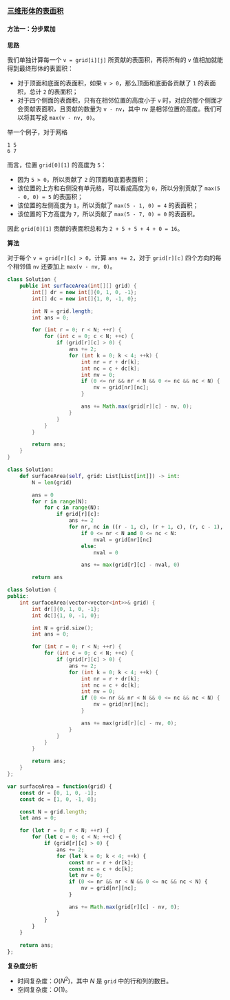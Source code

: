 ### [三维形体的表面积](https://leetcode.cn/problems/surface-area-of-3d-shapes/solutions/168669/san-wei-xing-ti-de-biao-mian-ji-by-leetcode-soluti/)

#### 方法一：分步累加

**思路**

我们单独计算每一个 `v = grid[i][j]` 所贡献的表面积，再将所有的 `v` 值相加就能得到最终形体的表面积：

- 对于顶面和底面的表面积，如果 `v > 0`，那么顶面和底面各贡献了 `1` 的表面积，总计 `2` 的表面积；
- 对于四个侧面的表面积，只有在相邻位置的高度小于 `v` 时，对应的那个侧面才会贡献表面积，且贡献的数量为 `v - nv`，其中 `nv` 是相邻位置的高度。我们可以将其写成 `max(v - nv, 0)`。

举一个例子，对于网格

```
1 5
6 7
```

而言，位置 `grid[0][1]` 的高度为 `5`：

- 因为 `5 > 0`，所以贡献了 `2` 的顶面和底面表面积；
- 该位置的上方和右侧没有单元格，可以看成高度为 `0`，所以分别贡献了 `max(5 - 0, 0) = 5` 的表面积；
- 该位置的左侧高度为 `1`，所以贡献了 `max(5 - 1, 0) = 4` 的表面积；
- 该位置的下方高度为 `7`，所以贡献了 `max(5 - 7, 0) = 0` 的表面积。

因此 `grid[0][1]` 贡献的表面积总和为 `2 + 5 + 5 + 4 + 0 = 16`。

**算法**

对于每个 `v = grid[r][c] > 0`，计算 `ans += 2`，对于 `grid[r][c]` 四个方向的每个相邻值 `nv` 还要加上 `max(v - nv, 0)`。

```Java
class Solution {
    public int surfaceArea(int[][] grid) {
        int[] dr = new int[]{0, 1, 0, -1};
        int[] dc = new int[]{1, 0, -1, 0};

        int N = grid.length;
        int ans = 0;

        for (int r = 0; r < N; ++r) {
            for (int c = 0; c < N; ++c) {
                if (grid[r][c] > 0) {
                    ans += 2;
                    for (int k = 0; k < 4; ++k) {
                        int nr = r + dr[k];
                        int nc = c + dc[k];
                        int nv = 0;
                        if (0 <= nr && nr < N && 0 <= nc && nc < N) {
                            nv = grid[nr][nc];
                        }

                        ans += Math.max(grid[r][c] - nv, 0);
                    }
                }
            }
        }

        return ans;
    }
}
```

```Python
class Solution:
    def surfaceArea(self, grid: List[List[int]]) -> int:
        N = len(grid)

        ans = 0
        for r in range(N):
            for c in range(N):
                if grid[r][c]:
                    ans += 2
                    for nr, nc in ((r - 1, c), (r + 1, c), (r, c - 1), (r, c + 1)):
                        if 0 <= nr < N and 0 <= nc < N:
                            nval = grid[nr][nc]
                        else:
                            nval = 0

                        ans += max(grid[r][c] - nval, 0)

        return ans
```

```C++
class Solution {
public:
    int surfaceArea(vector<vector<int>>& grid) {
        int dr[]{0, 1, 0, -1};
        int dc[]{1, 0, -1, 0};

        int N = grid.size();
        int ans = 0;

        for (int r = 0; r < N; ++r) {
            for (int c = 0; c < N; ++c) {
                if (grid[r][c] > 0) {
                    ans += 2;
                    for (int k = 0; k < 4; ++k) {
                        int nr = r + dr[k];
                        int nc = c + dc[k];
                        int nv = 0;
                        if (0 <= nr && nr < N && 0 <= nc && nc < N) {
                            nv = grid[nr][nc];
                        }

                        ans += max(grid[r][c] - nv, 0);
                    }
                }
            }
        }

        return ans;
    }
};
```

```JavaScript
var surfaceArea = function(grid) {
    const dr = [0, 1, 0, -1];
    const dc = [1, 0, -1, 0];

    const N = grid.length;
    let ans = 0;

    for (let r = 0; r < N; ++r) {
        for (let c = 0; c < N; ++c) {
            if (grid[r][c] > 0) {
                ans += 2;
                for (let k = 0; k < 4; ++k) {
                    const nr = r + dr[k];
                    const nc = c + dc[k];
                    let nv = 0;
                    if (0 <= nr && nr < N && 0 <= nc && nc < N) {
                        nv = grid[nr][nc];
                    }

                    ans += Math.max(grid[r][c] - nv, 0);
                }
            }
        }
    }
    
    return ans;
};
```

**复杂度分析**

- 时间复杂度：$O(N^2)$，其中 $N$ 是 `grid` 中的行和列的数目。
- 空间复杂度：$O(1)$。
